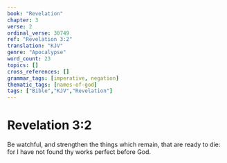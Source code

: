 ```yaml
---
book: "Revelation"
chapter: 3
verse: 2
ordinal_verse: 30749
ref: "Revelation 3:2"
translation: "KJV"
genre: "Apocalypse"
word_count: 23
topics: []
cross_references: []
grammar_tags: [imperative, negation]
thematic_tags: [names-of-god]
tags: ["Bible","KJV","Revelation"]
---
```


# Revelation 3:2

Be watchful, and strengthen the things which remain, that are ready to die: for I have not found thy works perfect before God.
